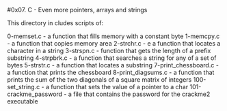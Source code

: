 #0x07. C - Even more pointers, arrays and strings

This directory in cludes scripts of:

0-memset.c - a function that fills memory with a constant byte
1-memcpy.c - a function that copies memory area
2-strchr.c - e a function that locates a character in a string
3-strspn.c -  function that gets the length of a prefix substring
4-strpbrk.c - a function that searches a string for any of a set of bytes
5-strstr.c - a function that locates a substring
7-print_chessboard.c - a function that prints the chessboard
8-print_diagsums.c - a function that prints the sum of the two diagonals of a square matrix of integers
100-set_string.c - a function that sets the value of a pointer to a char
101-crackme_password - a file that contains the password for the crackme2 executable
